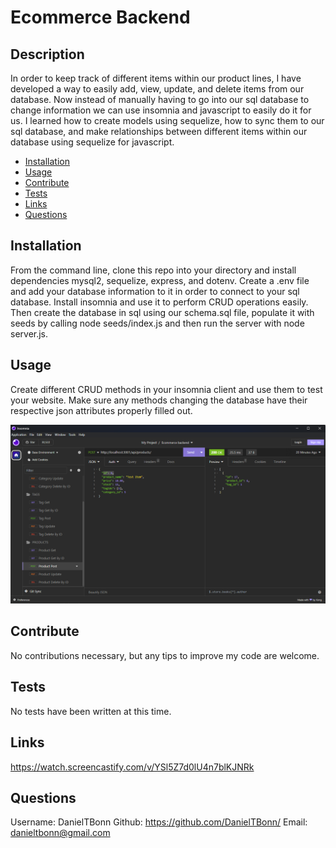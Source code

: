 # Ecommerce Backend

## Description
  
In order to keep track of different items within our product lines, I have developed a way to easily add, view, update, and delete items from our database. Now instead of manually having to go into our sql database to change information we can use insomnia and javascript to easily do it for us. I learned how to create models using sequelize, how to sync them to our sql database, and make relationships between different items within our database using sequelize for javascript.

- [Installation](#installation)
- [Usage](#usage)
- [Contribute](#contribute)
- [Tests](#tests)
- [Links](#links)
- [Questions](#questions)

## Installation
  
From the command line, clone this repo into your directory and install dependencies mysql2, sequelize, express, and dotenv. Create a .env file and add your database information to it in order to connect to your sql database. Install insomnia and use it to perform CRUD operations easily. Then create the database in sql using our schema.sql file, populate it with seeds by calling node seeds/index.js and then run the server with node server.js.

## Usage
  
Create different CRUD methods in your insomnia client and use them to test your website. Make sure any methods changing the database have their respective json attributes properly filled out.

![insomnia-example](/assets/images/insomnia-example-img.png)

## Contribute
  
No contributions necessary, but any tips to improve my code are welcome.

## Tests
  
No tests have been written at this time.

## Links

https://watch.screencastify.com/v/YSl5Z7d0lU4n7blKJNRk

## Questions

Username: DanielTBonn
Github: https://github.com/DanielTBonn/
Email: danieltbonn@gmail.com